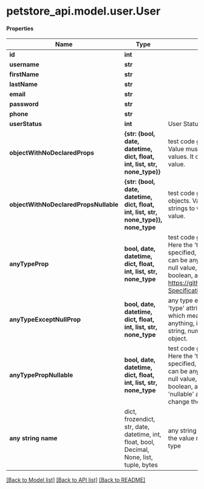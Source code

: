 # petstore_api.model.user.User

#### Properties
Name | Type | Description | Notes
------------ | ------------- | ------------- | -------------
**id** | **int** |  | [optional] 
**username** | **str** |  | [optional] 
**firstName** | **str** |  | [optional] 
**lastName** | **str** |  | [optional] 
**email** | **str** |  | [optional] 
**password** | **str** |  | [optional] 
**phone** | **str** |  | [optional] 
**userStatus** | **int** | User Status | [optional] 
**objectWithNoDeclaredProps** | **{str: (bool, date, datetime, dict, float, int, list, str, none_type)}** | test code generation for objects Value must be a map of strings to values. It cannot be the &#x27;null&#x27; value. | [optional] 
**objectWithNoDeclaredPropsNullable** | **{str: (bool, date, datetime, dict, float, int, list, str, none_type)}, none_type** | test code generation for nullable objects. Value must be a map of strings to values or the &#x27;null&#x27; value. | [optional] 
**anyTypeProp** | **bool, date, datetime, dict, float, int, list, str, none_type** | test code generation for any type Here the &#x27;type&#x27; attribute is not specified, which means the value can be anything, including the null value, string, number, boolean, array or object. See https://github.com/OAI/OpenAPI-Specification/issues/1389 | [optional] 
**anyTypeExceptNullProp** | **bool, date, datetime, dict, float, int, list, str, none_type** | any type except &#x27;null&#x27; Here the &#x27;type&#x27; attribute is not specified, which means the value can be anything, including the null value, string, number, boolean, array or object. | [optional] 
**anyTypePropNullable** | **bool, date, datetime, dict, float, int, list, str, none_type** | test code generation for any type Here the &#x27;type&#x27; attribute is not specified, which means the value can be anything, including the null value, string, number, boolean, array or object. The &#x27;nullable&#x27; attribute does not change the allowed values. | [optional] 
**any string name** | dict, frozendict, str, date, datetime, int, float, bool, Decimal, None, list, tuple, bytes | any string name can be used but the value must be the correct type | [optional]

[[Back to Model list]](../../README.md#documentation-for-models) [[Back to API list]](../../README.md#documentation-for-api-endpoints) [[Back to README]](../../README.md)

